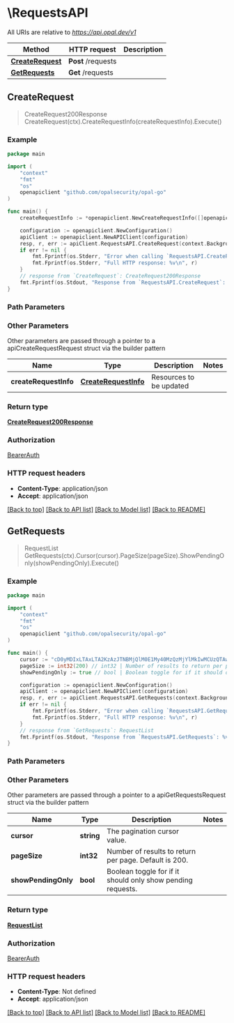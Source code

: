 # \RequestsAPI

All URIs are relative to *https://api.opal.dev/v1*

Method | HTTP request | Description
------------- | ------------- | -------------
[**CreateRequest**](RequestsAPI.md#CreateRequest) | **Post** /requests | 
[**GetRequests**](RequestsAPI.md#GetRequests) | **Get** /requests | 



## CreateRequest

> CreateRequest200Response CreateRequest(ctx).CreateRequestInfo(createRequestInfo).Execute()





### Example

```go
package main

import (
	"context"
	"fmt"
	"os"
	openapiclient "github.com/opalsecurity/opal-go"
)

func main() {
	createRequestInfo := *openapiclient.NewCreateRequestInfo([]openapiclient.CreateRequestInfoResourcesInner{*openapiclient.NewCreateRequestInfoResourcesInner()}, []openapiclient.CreateRequestInfoGroupsInner{*openapiclient.NewCreateRequestInfoGroupsInner("f454d283-ca87-4a8a-bdbb-df212eca5353")}, "Reason_example", int32(123)) // CreateRequestInfo | Resources to be updated

	configuration := openapiclient.NewConfiguration()
	apiClient := openapiclient.NewAPIClient(configuration)
	resp, r, err := apiClient.RequestsAPI.CreateRequest(context.Background()).CreateRequestInfo(createRequestInfo).Execute()
	if err != nil {
		fmt.Fprintf(os.Stderr, "Error when calling `RequestsAPI.CreateRequest``: %v\n", err)
		fmt.Fprintf(os.Stderr, "Full HTTP response: %v\n", r)
	}
	// response from `CreateRequest`: CreateRequest200Response
	fmt.Fprintf(os.Stdout, "Response from `RequestsAPI.CreateRequest`: %v\n", resp)
}
```

### Path Parameters



### Other Parameters

Other parameters are passed through a pointer to a apiCreateRequestRequest struct via the builder pattern


Name | Type | Description  | Notes
------------- | ------------- | ------------- | -------------
 **createRequestInfo** | [**CreateRequestInfo**](CreateRequestInfo.md) | Resources to be updated | 

### Return type

[**CreateRequest200Response**](CreateRequest200Response.md)

### Authorization

[BearerAuth](../README.md#BearerAuth)

### HTTP request headers

- **Content-Type**: application/json
- **Accept**: application/json

[[Back to top]](#) [[Back to API list]](../README.md#documentation-for-api-endpoints)
[[Back to Model list]](../README.md#documentation-for-models)
[[Back to README]](../README.md)


## GetRequests

> RequestList GetRequests(ctx).Cursor(cursor).PageSize(pageSize).ShowPendingOnly(showPendingOnly).Execute()





### Example

```go
package main

import (
	"context"
	"fmt"
	"os"
	openapiclient "github.com/opalsecurity/opal-go"
)

func main() {
	cursor := "cD0yMDIxLTAxLTA2KzAzJTNBMjQlM0E1My40MzQzMjYlMkIwMCUzQTAw" // string | The pagination cursor value. (optional)
	pageSize := int32(200) // int32 | Number of results to return per page. Default is 200. (optional)
	showPendingOnly := true // bool | Boolean toggle for if it should only show pending requests. (optional)

	configuration := openapiclient.NewConfiguration()
	apiClient := openapiclient.NewAPIClient(configuration)
	resp, r, err := apiClient.RequestsAPI.GetRequests(context.Background()).Cursor(cursor).PageSize(pageSize).ShowPendingOnly(showPendingOnly).Execute()
	if err != nil {
		fmt.Fprintf(os.Stderr, "Error when calling `RequestsAPI.GetRequests``: %v\n", err)
		fmt.Fprintf(os.Stderr, "Full HTTP response: %v\n", r)
	}
	// response from `GetRequests`: RequestList
	fmt.Fprintf(os.Stdout, "Response from `RequestsAPI.GetRequests`: %v\n", resp)
}
```

### Path Parameters



### Other Parameters

Other parameters are passed through a pointer to a apiGetRequestsRequest struct via the builder pattern


Name | Type | Description  | Notes
------------- | ------------- | ------------- | -------------
 **cursor** | **string** | The pagination cursor value. | 
 **pageSize** | **int32** | Number of results to return per page. Default is 200. | 
 **showPendingOnly** | **bool** | Boolean toggle for if it should only show pending requests. | 

### Return type

[**RequestList**](RequestList.md)

### Authorization

[BearerAuth](../README.md#BearerAuth)

### HTTP request headers

- **Content-Type**: Not defined
- **Accept**: application/json

[[Back to top]](#) [[Back to API list]](../README.md#documentation-for-api-endpoints)
[[Back to Model list]](../README.md#documentation-for-models)
[[Back to README]](../README.md)

